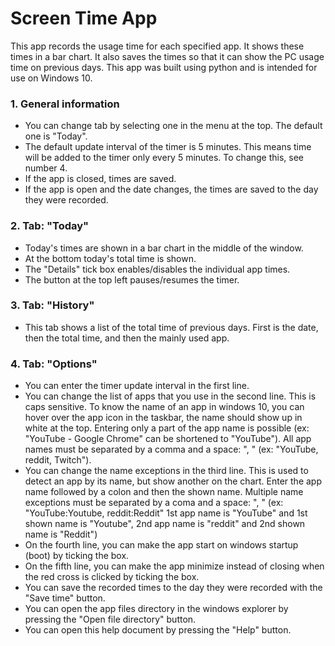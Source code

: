 # Screen Time App
This app records the usage time for each specified app. It shows these times in a bar chart. It also saves the times so that it can show the PC usage time on previous days. This app was built using python and is intended for use on Windows 10.

### 1. General information
- You can change tab by selecting one in the menu at the top. The default one is "Today".
- The default update interval of the timer is 5 minutes. This means time will be added to the timer only every 5 minutes. To change this, see number 4.
- If the app is closed, times are saved.
- If the app is open and the date changes, the times are saved to the day they were recorded.

### 2. Tab: "Today"
- Today's times are shown in a bar chart in the middle of the window.
- At the bottom today's total time is shown.
- The "Details" tick box enables/disables the individual app times.
- The button at the top left pauses/resumes the timer.

### 3. Tab: "History"
- This tab shows a list of the total time of previous days. First is the date, then the total time, and then the mainly used app.

### 4. Tab: "Options"
- You can enter the timer update interval in the first line.
- You can change the list of apps that you use in the second line. This is caps sensitive. To know the name of an app in windows 10, you can hover over the app icon in the taskbar, the name should show up in white at the top. Entering only a part of the app name is possible (ex: "YouTube - Google Chrome" can be shortened to "YouTube"). All app names must be separated by a comma and a space: ", " (ex: "YouTube, reddit, Twitch").
- You can change the name exceptions in the third line. This is used to detect an app by its name, but show another on the chart. Enter the app name followed by a colon and then the shown name. Multiple name exceptions must be separated by a coma and a space: ", " (ex: "YouTube:Youtube, reddit:Reddit" 1st app name is "YouTube" and 1st shown name is "Youtube", 2nd app name is "reddit" and 2nd shown name is "Reddit")
- On the fourth line, you can make the app start on windows startup (boot) by ticking the box.
- On the fifth line, you can make the app minimize instead of closing when the red cross is clicked by ticking the box.
- You can save the recorded times to the day they were recorded with the "Save time" button.
- You can open the app files directory in the windows explorer by pressing the "Open file directory" button.
- You can open this help document by pressing the "Help" button.
